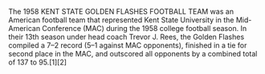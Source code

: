 The 1958 KENT STATE GOLDEN FLASHES FOOTBALL TEAM was an American football team that represented Kent State University in the Mid-American Conference (MAC) during the 1958 college football season. In their 13th season under head coach Trevor J. Rees, the Golden Flashes compiled a 7–2 record (5–1 against MAC opponents), finished in a tie for second place in the MAC, and outscored all opponents by a combined total of 137 to 95.[1][2]
